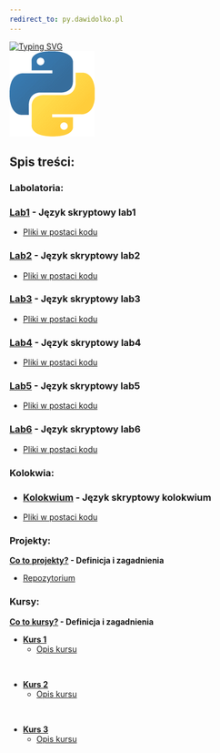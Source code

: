 ```yaml
---
redirect_to: py.dawidolko.pl
---
```


[![Typing SVG](https://readme-typing-svg.herokuapp.com?font=Fira+Code&weight=500&size=40&pause=1000&color=000000&width=600&height=100&lines=J%C4%99zyk+Python)](https://github.com/dawidolko/Programming-Python)
<br>![PYTHON](python.png)

## Spis treści:

### Labolatoria:
### [Lab1](LAB01) - Język skryptowy lab1
- [Pliki w postaci kodu](https://github.com/dawidolko/Programming-Python/blob/main/LAB01/main.py)<br>

### [Lab2](LAB02) - Język skryptowy lab2
- [Pliki w postaci kodu](https://github.com/dawidolko/Programming-Python/blob/main/LAB02/main.py)<br>

### [Lab3](LAB03) - Język skryptowy lab3
- [Pliki w postaci kodu](https://github.com/dawidolko/Programming-Python/blob/main/LAB03/main.py)<br>

### [Lab4](LAB04) - Język skryptowy lab4
- [Pliki w postaci kodu](https://github.com/dawidolko/Programming-Python/blob/main/LAB04/main.py)<br>

### [Lab5](LAB05) - Język skryptowy lab5
- [Pliki w postaci kodu](https://github.com/dawidolko/Programming-Python/blob/main/LAB05/main.py)<br>

### [Lab6](LAB06) - Język skryptowy lab6
- [Pliki w postaci kodu](https://github.com/dawidolko/Programming-Python/blob/main/LAB06/main.py)<br>

### Kolokwia: 
- ### [Kolokwium](KOLOKWIUM) - Język skryptowy kolokwium 
- [Pliki w postaci kodu](https://github.com/dawidolko/Programming-Python/blob/main/KOLOKWIUM)<br>

### Projekty:
**[Co to projekty?](projects/README.md) - Definicja i zagadnienia**
 - [Repozytorium](https://github.com/dawidolko/Programming-Python/tree/main/projects)


### Kursy:

**[Co to kursy?](Courses/README.md) - Definicja i zagadnienia**
- **[Kurs 1](https://github.com/dawidolko/Programming-Python/tree/main/Courses/Course1)**
  - [Opis kursu](Courses/Course1/README.md)

<br>
  
- **[Kurs 2](https://github.com/dawidolko/Programming-Python/tree/main/Courses/Course2)**
  - [Opis kursu](Courses/Course2/README.md)

<br>
  
- **[Kurs 3](https://github.com/dawidolko/Programming-Python/tree/main/Courses/Course3)**
  - [Opis kursu](Courses/Course3/README.md)
